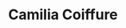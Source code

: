 ---
title: "Camilia Coiffure"
title_fr: "Camilia Coiffure"
order: 11
description: "Visual identity, print creations and responsive website created with WordPress."
description_fr: "Identité visuelle, créations print et site web responsive réalisé sous WordPress."
featuredImage: ../../images/development/camilia-coiffure.jpg
url: "http://camilia-coiffure.fr"
tags: ["Branding", "Webdesign", "HTML", "CSS", "PHP", "WordPress"]
tags_fr: ["branding", "webdesign", "html", "css", "php", "wordpress"]
---